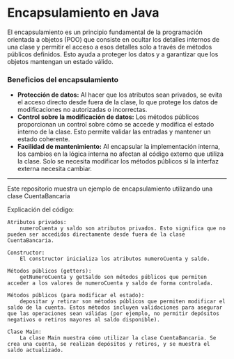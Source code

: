 <h1>Encapsulamiento en Java</h1>
<p>El encapsulamiento es un principio fundamental de la programación orientada a objetos (POO) que consiste en ocultar los detalles internos de una clase y permitir el acceso a esos detalles solo a través de métodos públicos definidos. Esto ayuda a proteger los datos y a garantizar que los objetos mantengan un estado válido.</p>
<h3>Beneficios del encapsulamiento</h3>
<ul>
    <li><strong>Protección de datos:</strong> Al hacer que los atributos sean privados, se evita el acceso directo desde fuera de la clase, lo que protege los datos de modificaciones no autorizadas o incorrectas.</li>
    <li><strong>Control sobre la modificación de datos:</strong> Los métodos públicos proporcionan un control sobre cómo se accede y modifica el estado interno de la clase. Esto permite validar las entradas y mantener un estado coherente.</li>
    <li><strong>Facilidad de mantenimiento:</strong> Al encapsular la implementación interna, los cambios en la lógica interna no afectan al código externo que utiliza la clase. Solo se necesita modificar los métodos públicos si la interfaz externa necesita cambiar.</li>

</ul>
<hr />
<p>Este repositorio muestra un ejemplo de encapsulamiento utilizando una clase CuentaBancaria</p>
Explicación del código:

    Atributos privados:
        numeroCuenta y saldo son atributos privados. Esto significa que no pueden ser accedidos directamente desde fuera de la clase CuentaBancaria.

    Constructor:
        El constructor inicializa los atributos numeroCuenta y saldo.

    Métodos públicos (getters):
        getNumeroCuenta y getSaldo son métodos públicos que permiten acceder a los valores de numeroCuenta y saldo de forma controlada.

    Métodos públicos (para modificar el estado):
        depositar y retirar son métodos públicos que permiten modificar el saldo de la cuenta. Estos métodos incluyen validaciones para asegurar que las operaciones sean válidas (por ejemplo, no permitir depósitos negativos o retiros mayores al saldo disponible).

    Clase Main:
        La clase Main muestra cómo utilizar la clase CuentaBancaria. Se crea una cuenta, se realizan depósitos y retiros, y se muestra el saldo actualizado.